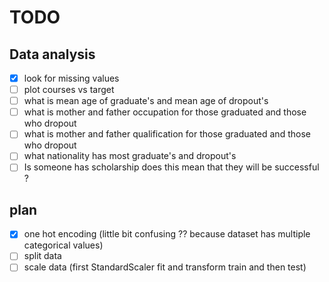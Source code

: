 # TODO

## Data analysis

- [X] look for missing values
- [ ] plot courses vs target
- [ ] what is mean age of graduate's and mean age of dropout's
- [ ] what is mother and father occupation for those graduated and those who dropout
- [ ] what is mother and father qualification for those graduated and those who dropout
- [ ] what nationality has most graduate's and dropout's
- [ ] Is someone has scholarship does this mean that they will be successful ?

## plan

- [X] one hot encoding (little bit confusing ?? because dataset has multiple categorical values)
- [ ] split data
- [ ] scale data (first StandardScaler fit and transform train and then test)

